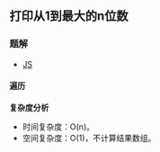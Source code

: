 ## 打印从1到最大的n位数
### 题解
+ [JS](../../js/lcof/17.js)

#### 遍历

**复杂度分析**
+ 时间复杂度：O(n)。
+ 空间复杂度：O(1)，不计算结果数组。
